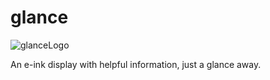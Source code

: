 # glance

![glanceLogo](https://github.com/NuMellow/glance/assets/23238520/becd33c1-2b79-454c-b12e-d2fbd7b84b8f)

An e-ink display with helpful information, just a glance away.
